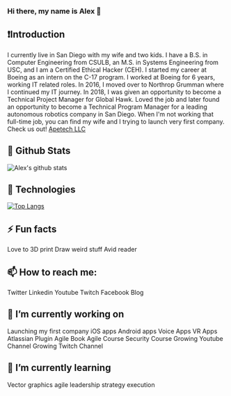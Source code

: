 ### Hi there, my name is Alex 👋

## ❗Introduction
I currently live in San Diego with my wife and two kids.  I have a B.S. in Computer Engineering from CSULB, an M.S. in Systems Engineering from USC, and I am a Certified Ethical Hacker (CEH).  I started my career at Boeing as an intern on the C-17 program.  I worked at Boeing for 6 years, working IT related roles.  In 2016, I moved over to Northrop Grumman where I continued my IT journey.  In 2018, I was given an opportunity to become a Technical Project Manager for Global Hawk.  Loved the job and later found an opportunity to become a Technical Program Manager for a leading autonomous robotics company in San Diego.  When I'm not working that full-time job, you can find my wife and I trying to launch very first company.  Check us out!  [Apetech LLC](https://apetech.me/) 

## 📣 Github Stats
![Alex's github stats](https://github-readme-stats.vercel.app/api?username=aortiz1989&show_icons=true&theme=dark)

## 💯 Technologies
[![Top Langs](https://github-readme-stats.vercel.app/api/top-langs/?username=aortiz1989&layout=compact)](https://github.com/aortiz1989/github-readme-stats)

## ⚡ Fun facts
Love to 3D print
Draw weird stuff
Avid reader

## 📫 How to reach me:
Twitter
Linkedin
Youtube
Twitch
Facebook
Blog

## 🔭 I’m currently working on
Launching my first company
iOS apps
Android apps
Voice Apps
VR Apps
Atlassian Plugin
Agile Book
Agile Course
Security Course
Growing Youtube Channel
Growing Twitch Channel


## 🌱 I’m currently learning
Vector graphics
agile
leadership
strategy execution


